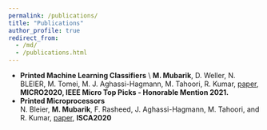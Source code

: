 ```yaml
---
permalink: /publications/
title: "Publications"
author_profile: true
redirect_from: 
  - /md/
  - /publications.html
---
```

* **Printed Machine Learning Classifiers** \ 
**M. Mubarik**, D. Weller, N. BLEIER, M. Tomei, M. J. Aghassi-Hagmann, M. Tahoori, R. Kumar, [paper](https://ieeexplore.ieee.org/abstract/document/9251954), **MICRO2020, IEEE Micro Top Picks - Honorable Mention 2021.**
* **Printed Microprocessors** \
N. Bleier, **M. Mubarik**, F. Rasheed, J. Aghassi-Hagmann, M. Tahoori, and R. Kumar, [paper](https://ieeexplore.ieee.org/abstract/document/9138931), **ISCA2020** 
